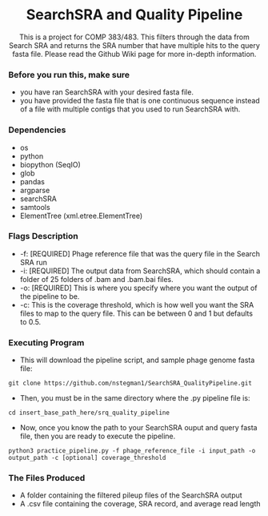 <h1 align="center">SearchSRA and Quality Pipeline</h1>

<p align="center">This is a project for COMP 383/483. This filters through the data from Search SRA and returns the SRA number that have multiple hits to the query fasta file. Please read the Github Wiki page for more in-depth information.</p>

### Before you run this, make sure

* you have ran SearchSRA with your desired fasta file.
* you have provided the fasta file that is one continuous sequence instead of a file with multiple contigs that you used to run SearchSRA with. 

### Dependencies

* os
* python
* biopython (SeqIO)
* glob
* pandas
* argparse
* searchSRA
* samtools
* ElementTree (xml.etree.ElementTree)

### Flags Description

* -f: [REQUIRED] Phage reference file that was the query file in the Search SRA run
* -i: [REQUIRED] The output data from SearchSRA, which should contain a folder of 25 folders of .bam and .bam.bai files.
* -o: [REQUIRED] This is where you specify where you want the output of the pipeline to be.
* -c: This is the coverage threshold, which is how well you want the SRA files to map to the query file. This can be between 0 and 1 but defaults to 0.5.

### Executing Program

* This will download the pipeline script, and sample phage genome fasta file:
```
git clone https://github.com/nstegman1/SearchSRA_QualityPipeline.git
```

* Then, you must be in the same directory where the .py pipeline file is:
```
cd insert_base_path_here/srq_quality_pipeline
```

* Now, once you know the path to your SearchSRA ouput and query fasta file, then you are ready to execute the pipeline.
```
python3 practice_pipeline.py -f phage_reference_file -i input_path -o output_path -c [optional] coverage_threshold
```

### The Files Produced
* A folder containing the filtered pileup files of the SearchSRA output
* A .csv file containing the coverage, SRA record, and average read length











